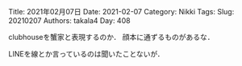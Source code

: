﻿Title: 2021年02月07日
Date: 2021-02-07
Category: Nikki
Tags: 
Slug: 20210207
Authors: takala4
Day: 408



clubhouseを蟹家と表現するのか．
顔本に通ずるものがあるな．


LINEを線とか言っているのは聞いたことないが．